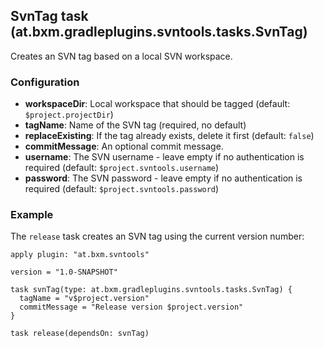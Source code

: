 ## SvnTag task (at.bxm.gradleplugins.svntools.tasks.SvnTag)

Creates an SVN tag based on a local SVN workspace.

### Configuration

* **workspaceDir**: Local workspace that should be tagged (default: `$project.projectDir`)
* **tagName**: Name of the SVN tag (required, no default)
* **replaceExisting**: If the tag already exists, delete it first (default: `false`)
* **commitMessage**: An optional commit message.
* **username**: The SVN username - leave empty if no authentication is required (default: `$project.svntools.username`)
* **password**: The SVN password - leave empty if no authentication is required (default: `$project.svntools.password`)

### Example

The `release` task creates an SVN tag using the current version number:

    apply plugin: "at.bxm.svntools"

    version = "1.0-SNAPSHOT"

    task svnTag(type: at.bxm.gradleplugins.svntools.tasks.SvnTag) {
      tagName = "v$project.version"
      commitMessage = "Release version $project.version"
    }

    task release(dependsOn: svnTag)
